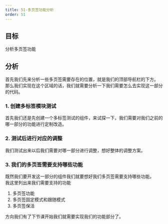 ```yaml
---
title: 51-多页签功能分析
order: 51
---
```


<a name="UIXCO"></a>
## 目标
分析多页签功能
<a name="DRbkI"></a>
## 分析
首先我们先来分析一些多页签需要存在的位置，就是我们的顶部导航栏的下方。<br />那么我们实现在这个区域的话，我们就需要分析一下我们需要怎么去实现这一部分的代码。
<a name="si2uN"></a>
### 1. 创建多标签模块测试
首先我们还是先创建一个多标签测试的组件，来试探一下，我们需要对我们之前的哪一部分的功能进行定制改造。

<a name="bNhJZ"></a>
### 2. 测试后进行对应的调整
我们测试出来以后我们需要对哪一部分进行调整，想好整体的调整方案。

<a name="zCKvn"></a>
### 3. 我们的多页签需要支持哪些功能
既然我们要开发这一部分的组件我们就要想好我们多页签需要支持哪些功能。<br />我这里列出来我们需要支持的功能

1. 多页签功能
2. 多页签固定模式和跟随模式
3. 多页签保活

方向我们有了下节课开始我们就需要实现我们的功能部分了。